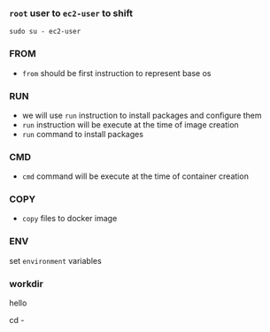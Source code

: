 ### `root` user to `ec2-user` to shift
```shell
sudo su - ec2-user
```

### FROM
* `from` should be first instruction to represent base os 

### RUN
* we will use `run` instruction to install packages and configure them 
* `run` instruction will be execute at the time of image creation
* `run` command to install packages

### CMD
* `cmd` command will be execute at the time of container creation    

### COPY
* `copy` files to docker image


### ENV
set `environment` variables


### **workdir**
hello 




cd -
